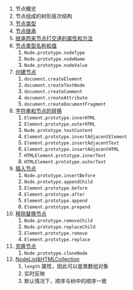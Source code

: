 1. 节点概览
 1. 节点组成的树形层次结构
 2. [节点类型](./nodeType.html)
 3. [节点继承](./extendsFromNode.html)
 4. [继承而来节点打交道的属性和方法](./nodePrototype.html)
 5. [节点类型名称和值](./nodeInfo.html)
 	 1. `Node.prototype.nodeType` 
 	 2. `Node.prototype.nodeName`
 	 3. `Node.prototype.nodeValue`
 6. [创建节点](./createNode.html)
 	 1. `document.createElement`
 	 2. `document.createTextNode`
 	 3. `document.createComment`
 	 4. `document.createAttribute`
 	 5. `document.createDocumentFragment`
 7. [字符串和节点的转换](./stringToNode.html)
     1. `Element.prototype.innerHTML`
     2. `Element.prototype.outerHTML`
     3. `Node.prototype.textContent`  
     4. `Element.prototype.insertAdjacentElement`
	  5. `Element.prototype.insertAdjacentText`
     6. `Element.prototype.insertAdjacentHTML`
     7. `HTMLElement.prototype.innerText`
     8. `HTMLElement.prototype.outerText`
 8. [插入节点](./addOrinsert.html)
     1. `Node.prototype.insertBefore`
     2. `Node.prototype.appendChild`
     3. `Element.prototype.before`
     4. `Element.prototype.after`
     5. `Element.prototype.append`
     6. `Element.prototype.prepend`
 9. [移除替换节点](./removeOrReplace.html) 
     1. `Node.prototype.removeChild`
     2. `Node.prototype.replaceChild`
     3. `Element.prototype.remove`
     4. `Element.prototype.replace`
 10. [克隆节点](./cloneNode.html) 
 	  1. `Node.prototype.cloneNode`
 11. [NodeList&HTMLCollection](./nodeList.html)
     1. `length` 属性，因此可以是类数组对象
     2. 实时反映
     3. 默认情况下，顺序与树中的顺序一致 